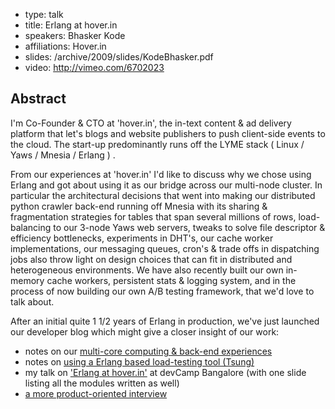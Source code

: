 - type: talk
- title: Erlang at hover.in
- speakers: Bhasker Kode
- affiliations: Hover.in
- slides: /archive/2009/slides/KodeBhasker.pdf
- video: http://vimeo.com/6702023

## Abstract
I'm Co-Founder &amp; CTO at 'hover.in', the in-text content &amp; ad delivery platform that let's blogs and website publishers to push client-side events to the cloud. The start-up predominantly runs off the LYME stack \( Linux / Yaws / Mnesia / Erlang \) .

From our experiences at 'hover.in' I'd like to discuss why we chose using Erlang and got about using it as our bridge across our multi-node cluster. In particular the architectural decisions that went into making our distributed python crawler back-end running off Mnesia with its sharing &amp; fragmentation strategies for tables that span several millions of rows, load-balancing to our 3-node Yaws web servers, tweaks to solve file descriptor &amp; efficiency bottlenecks, experiments in DHT's, our cache worker implementations, our messaging queues, cron's &amp; trade offs in dispatching jobs also throw light on design choices that can fit in distributed and heterogeneous environments. We have also recently built our own in-memory cache workers, persistent stats &amp; logging system, and in the process of now building our own A/B testing framework, that we'd love to talk about.

After an initial quite 1 1/2 years of Erlang in production, we've just launched our developer blog which might give a closer insight of our work:

- notes on our [multi-core computing & back-end experiences](http://developers.hover.in/blog/2009/somethings-to-rejoice-about/)
- notes on [using a Erlang based load-testing tool (Tsung)](http://developers.hover.in/blog/2009/yui-tsung-to-choose-a-cdn/)
- my talk on ['Erlang at hover.in'](http://www.slideshare.net/bosky101/erlang-at-hoverin-devcamp-blr-09) at devCamp Bangalore (with one slide listing all the modules written as well)
- [a more product-oriented interview](http://punetech.com/enrich-your-website-with-content-money-an-interview-with-hoverin/)
